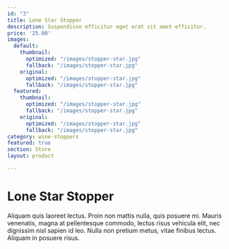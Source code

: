 ```yaml
---
id: "3"
title: Lone Star Stopper
description: Suspendisse efficitur eget erat sit amet efficitur.
price: '25.00'
images:
  default:
    thumbnail:
      optimized: "/images/stopper-star.jpg"
      fallback: "/images/stopper-star.jpg"
    original:
      optimized: "/images/stopper-star.jpg"
      fallback: "/images/stopper-star.jpg"
  featured:
    thumbnail:
      optimized: "/images/stopper-star.jpg"
      fallback: "/images/stopper-star.jpg"
    original:
      optimized: "/images/stopper-star.jpg"
      fallback: "/images/stopper-star.jpg"
category: wine-stoppers
featured: true
section: Store
layout: product

---
```

# Lone Star Stopper

Aliquam quis laoreet lectus. Proin non mattis nulla, quis posuere mi. Mauris venenatis, magna at pellentesque commodo, lectus risus vehicula elit, nec dignissim nisl sapien id leo. Nulla non pretium metus, vitae finibus lectus. Aliquam in posuere risus.